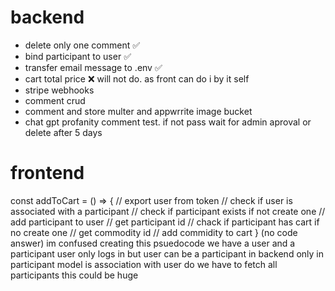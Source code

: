 # backend
- delete only one comment ✅
- bind participant to user ✅
- transfer email message to .env ✅
- cart total price ❌ will not do. as front can do i by it self
- stripe webhooks
- comment crud
- comment and store multer and appwrrite image bucket
- chat gpt profanity comment test. if not pass wait for admin aproval or delete after 5 days

# frontend
const addToCart = () => { // export user from token // check if user is associated with a participant // check if participant exists if not create one // add participant to user // get participant id // chack if participant has cart if no create one // get commodity id // add commidity to cart } (no code answer) im confused creating this psuedocode we have a user and a participant user only logs in but user can be a participant in backend only in participant model is association with user do we have to fetch all participants this could be huge